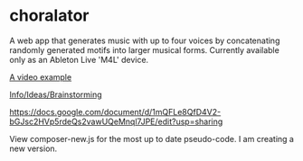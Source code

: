 # choralator
A web app that generates music with up to four voices by concatenating randomly generated motifs into larger musical forms. Currently available only as an Ableton Live 'M4L' device.

[A video example](https://drive.google.com/open?id=1LPwzdxmeq0OA19RDOUyLk8q0LmFCpnBL)

[Info/Ideas/Brainstorming](https://docs.google.com/document/d/1aCruQvra4gdVxM3bSFUnUqEJpPABJFGzBNuV2EBoTNo/edit?usp=sharing)

https://docs.google.com/document/d/1mQFLe8QfD4V2-bGJsc2HVp5rdeQs2vawUQeMnql7JPE/edit?usp=sharing


View composer-new.js for the most up to date pseudo-code. I am creating a new version.

